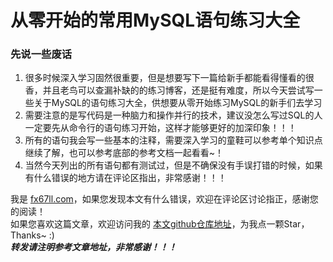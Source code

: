 # 从零开始的常用MySQL语句练习大全

### 先说一些废话
1. 很多时候深入学习固然很重要，但是想要写下一篇给新手都能看得懂看的很香，并且老鸟可以查漏补缺的的练习博客，还是挺有难度，所以今天尝试写一些关于MySQL的语句练习大全，供想要从零开始练习MySQL的新手们去学习
2. 需要注意的是写代码是一种脑力和操作并行的技术，建议没怎么写过SQL的人一定要先从命令行的语句练习开始，这样才能够更好的加深印象！！！  
3. 所有的语句我会写一些基本的注释，需要深入学习的童鞋可以参考单个知识点继续了解，也可以参考底部的参考文档一起看看~！
4. 当然今天列出的所有语句都有测试过，但是不确保没有手误打错的时候，如果有什么错误的地方请在评论区指出，非常感谢！！！



我是 [fx67ll.com](https://fx67ll.com)，如果您发现本文有什么错误，欢迎在评论区讨论指正，感谢您的阅读！  
如果您喜欢这篇文章，欢迎访问我的 [本文github仓库地址](https://github.com/fx67ll/fx67llJava/blob/main/java-blog/2021/2021-11/mysql-rookie.md)，为我点一颗Star，Thanks~ :)  
***转发请注明参考文章地址，非常感谢！！！***